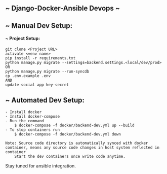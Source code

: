 ## ~ Django-Docker-Ansible Devops ~
## ~ Manual Dev Setup:
#### ~ Project Setup:
    git clone <Project URL>
    activate <venv name>
    pip install -r requirements.txt
    python manage.py migrate --settings=backend.settings.<local/dev/prod>
    OR
    python manage.py migrate --run-syncdb
    cp .env.example .env
    AND
    update social app key-secret

## ~ Automated Dev Setup:
    - Install docker
    - Install docker-compose
    - Run the command
        $ docker-compose -f docker/backend-dev.yml up --build
    - To stop containers run
        $ docker-compose -f docker/backend-dev.yml down

    Note: Source code directory is automatically synced with docker container, means any source code changes in host system reflected in container
        Start the dev containers once write code anytime.

Stay tuned for ansible integration.